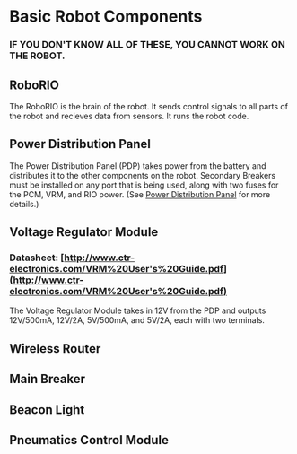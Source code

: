 # Basic Robot Components
<h3>IF YOU DON'T KNOW ALL OF THESE, YOU CANNOT WORK ON THE ROBOT.</h3>

## RoboRIO
The RoboRIO is the brain of the robot. It sends control signals to all parts of the robot and recieves data from sensors. It runs the robot code.

## Power Distribution Panel
The Power Distribution Panel (PDP) takes power from the battery and distributes it to the other components on the robot. Secondary Breakers must be installed on any port that is being used, along with two fuses for the PCM, VRM, and RIO power. (See [Power Distribution Panel](pdp.md) for more details.)

## Voltage Regulator Module
### Datasheet: [http://www.ctr-electronics.com/VRM%20User's%20Guide.pdf](http://www.ctr-electronics.com/VRM%20User's%20Guide.pdf)
The Voltage Regulator Module takes in 12V from the PDP and outputs 12V/500mA, 12V/2A, 5V/500mA, and 5V/2A, each with two terminals.

## Wireless Router

## Main Breaker

## Beacon Light

## Pneumatics Control Module
